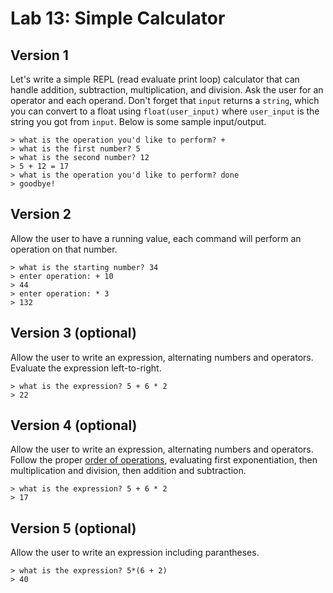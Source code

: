 
# Lab 13: Simple Calculator

## Version 1

Let's write a simple REPL (read evaluate print loop) calculator that can handle addition, subtraction, multiplication, and division. Ask the user for an operator and each operand. Don't forget that `input` returns a `string`, which you can convert to a float using `float(user_input)` where `user_input` is the string you got from `input`. Below is some sample input/output.


```
> what is the operation you'd like to perform? +
> what is the first number? 5
> what is the second number? 12
> 5 + 12 = 17
> what is the operation you'd like to perform? done
> goodbye!
```


## Version 2

Allow the user to have a running value, each command will perform an operation on that number.

```
> what is the starting number? 34
> enter operation: + 10
> 44
> enter operation: * 3
> 132
```

## Version 3 (optional)

Allow the user to write an expression, alternating numbers and operators. Evaluate the expression left-to-right.

```
> what is the expression? 5 + 6 * 2
> 22
```

## Version 4 (optional)

Allow the user to write an expression, alternating numbers and operators. Follow the proper [order of operations](https://en.wikipedia.org/wiki/Order_of_operations), evaluating first exponentiation, then multiplication and division, then addition and subtraction.

```
> what is the expression? 5 + 6 * 2
> 17
```

## Version 5 (optional)

Allow the user to write an expression including parantheses.

```
> what is the expression? 5*(6 + 2)
> 40
```

